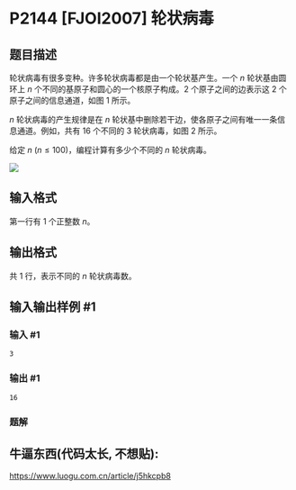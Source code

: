 # P2144 [FJOI2007] 轮状病毒

## 题目描述

轮状病毒有很多变种。许多轮状病毒都是由一个轮状基产生。一个 $n$ 轮状基由圆环上 $n$ 个不同的基原子和圆心的一个核原子构成。$2$ 个原子之间的边表示这 $2$ 个原子之间的信息通道，如图 1 所示。

$n$ 轮状病毒的产生规律是在 $n$ 轮状基中删除若干边，使各原子之间有唯一一条信息通道。例如，共有 $16$ 个不同的 $3$ 轮状病毒，如图 2 所示。

给定 $n\ (n\le100)$，编程计算有多少个不同的 $n$ 轮状病毒。

![](https://cdn.luogu.com.cn/upload/pic/1408.png)

## 输入格式

第一行有 $1$ 个正整数 $n$。

## 输出格式

共 $1$ 行，表示不同的 $n$ 轮状病毒数。

## 输入输出样例 #1

### 输入 #1

```
3
```

### 输出 #1

```
16
```

### 题解
## 牛逼东西(代码太长, 不想贴):
https://www.luogu.com.cn/article/j5hkcpb8